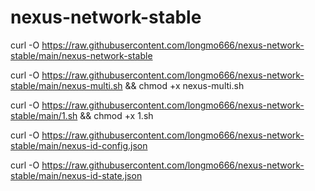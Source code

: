 # nexus-network-stable
curl -O https://raw.githubusercontent.com/longmo666/nexus-network-stable/main/nexus-network-stable

curl -O https://raw.githubusercontent.com/longmo666/nexus-network-stable/main/nexus-multi.sh  && chmod +x nexus-multi.sh

curl -O https://raw.githubusercontent.com/longmo666/nexus-network-stable/main/1.sh && chmod +x  1.sh

curl -O https://raw.githubusercontent.com/longmo666/nexus-network-stable/main/nexus-id-config.json

curl -O https://raw.githubusercontent.com/longmo666/nexus-network-stable/main/nexus-id-state.json
